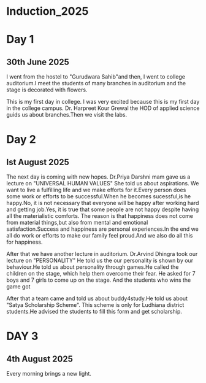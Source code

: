 # Induction_2025
# Day 1 
## 30th June 2025

I went from the hostel to  "Gurudwara Sahib"and  then, I went to college auditorium.I meet the students of many branches in auditorium and the stage is decorated with flowers.

This is my first day in college. I was very excited because this is my first day in the college campus.
Dr. Harpreet Kour Grewal the HOD of applied science guids us about branches.Then we visit the labs.
 

# Day 2 
## Ist August 2025
 

The next day is coming with new hopes.
Dr.Priya Darshni mam gave us a lecture on "UNIVERSAL  HUMAN VALUES" She told us about aspirations. We want to live a fulfilling life and we make efforts for it.Every person does some work or efforts to be successful.When he becomes sucessful,is he happy.No, it is not necessary that everyone will be happy after working hard and getting job.Yes, it is true that some people are not happy despite having all the materialistic comforts. The reason is that happiness does not come from material things,but also from mental and emotional satisfaction.Success and happiness are personal experiences.In the end we all do work or efforts to make our family feel proud.And we also do all this for happiness.


 After that we have another lecture in auditorium.
Dr.Arvind Dhingra took our lecture on "PERSONALITY" He told us the our personality is shown by our behaviour.He told us about personality through games.He called the children on the stage, which help them overcome their fear. He asked for 7 boys and 7 girls to come up on the stage. And the students who wins the game got 


After that a team came and told us about buddy4study.He told us about "Satya Scholarship Scheme". This scheme is only for Ludhiana district students.He advised the students to fill this form and get scholarship.

# DAY 3

## 4th August 2025

Every morning brings a new light.